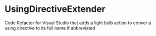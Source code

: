 # UsingDirectiveExtender
Code Refactor for Visual Studio that adds a light bulb action to conver a using directive to its full name if abbreviated
